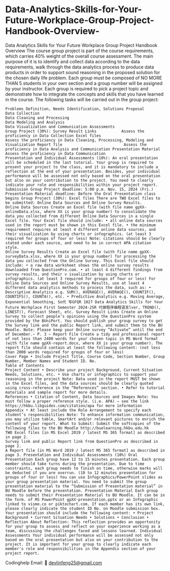 # Data-Analytics-Skills-for-Your-Future-Workplace-Group-Project-Handbook-Overview-
Data Analytics Skills for Your Future Workplace Group Project Handbook Overview 
 The course group project is part of the course requirements, which carries 40% weight of the overall course assessment. The main purpose of it is to identify and collect data according to the data requirements, walk through the data analytics process to produce data products in order to support sound reasoning in the proposed solution for the chosen daily life problem. Each group must be composed of NO MORE THAN 5 students in your own section and a group number will be assigned by your instructor. Each group is required to pick a project topic and demonstrate how to integrate the concepts and skills that you have learned in the course. The following tasks will be carried out in the group project:

    Problems Definition, Needs Identification, Solutions Proposal
    Data Collection
    Data Cleaning and Processing
    Data Modeling and Analysis
    Data Visualization and Communication Assessments
    Group Project (30%): Survey Result Links           Assess the proficiency in Data Collection Excel files                           Assess the proficiency in Data Cleaning, Processing, Modeling and Visualization Report file                           Assess the proficiency in Data Analysis and Communication Presentation Material            Assess the proficiency in Data Communication
    Presentation and Individual Assessments (10%): An oral presentation will be scheduled in the last tutorial. Your group is required to present your project to the class, and it is mandatory to include a reflection at the end of your presentation. Besides, your individual performance will be assessed not only based on the oral presentation but also on your contribution to the project. You need to clearly indicate your role and responsibilities within your project report. Submission Group Project deadline: 5:00 p.m. Nov. 15, 2024 (Fri.) Presentation Material deadline: Before the Oral Presentation class begins Group Project (30%): Excel files There are TWO Excel files to be submitted: Online Data Sources and Online Survey Results.
    Online Data Sources Create an Excel file (with file name gpXX-onlineData.xlsx, where XX is your group number) to consolidate the data you collected from different Online Data Sources in a single Excel file. Your Excel file should include: • all online data sources used in the report must be shown in this Excel file. • the minimum requirement requires at least 4 different online data sources, and their visualization by using charts or infographics. (at least 3 required for groups of four or less) Note: citations should be clearly stated under each source, and need to be in correct APA citation style.
    Online Survey Results Create an Excel file (with file name gpXX-surveyData.xlsx, where XX is your group number) for processing the data you collected from the Online Survey. This Excel file should include: • a raw data worksheet shows the online survey results downloaded from QuestionPro.com. • at least 4 different findings from survey results, and their v isualization by using charts or infographics. (at least 3 required for groups of four or less) For Online Data Sources and Online Survey Results, use at least 4 different data analytics methods to process the data, such as: • Descriptive Analytics e.g. SUM(), AVERAGE(), AVERAGE(), COUNTIF(), COUNTIFS(), COUNTA(), etc. • Predictive Analytics e.g. Moving Average, Exponential Smoothing, So代 写GFQR 1027 Data Analytics Skills for Your Future Workplace First Semester 2024-25R 代做程序编程语言lver, TREND(), LINEST(), Forecast Sheet, etc. Survey Result Links Create an Online Survey to collect people’s opinions using the QuestionPro system provided by the BUniPort. You should publish your group survey to get the Survey link and the public Report link, and submit them to the BU Moodle. Note: Please keep your Online survey “Activate” until the end of December.~ P. 3 ~ Report File Create a tidy and professional report of not less than 2400 words for your chosen topic in MS Word format (with file name gpXX-report.docx, where XX is your group number). The report file should contain at least the following content: (not less than 2000 words required for groups of four or less)
    Cover Page • Include Project Title, Course Code, Section Number, Group Number, Member Names and Student ID. No.
    Table of Contents
    Project Content • Describe your project Background, Current Situation Needs, Solutions, etc. • Use charts or infographics to support your reasoning in the project Note: Data used in the report MUST be shown in the Excel files, and the data sources should be clearly quoted using cross-reference in the “References” section. • Refer to tutorial materials and sample report for more details.
    References • Citation of Content, Data Sources and Images Note: You must follow a proper reference style. (i.e. APA) – see the link https://hkbu.libguides.com/citation/apa for more information
    Appendix • At least include the Role Arrangement to specify each student’s responsibilities Note: To enhance information communication, you may utilize table, SmartArt and/or relevant pictures to enrich the content of your report. What to Submit: Submit the softcopies of the following files to the BU Moodle http://buelearning.hkbu.edu.hk
    TWO Excel files [in MS Excel 2019 / latest MS 365 format] as described in page 2.
    Survey link and public Report link from QuestionPro as described in page 2.
    A Report file [in MS Word 2019 / latest MS 365 format] as described in page 3. Presentation and Individual Assessments (10%) Oral Presentation Each group have 12 to 15 minutes presentation. Each group member should take turns during the presentation. Due to time constraints, each group needs to finish on time, otherwise marks will be deducted if you are overrun. (10 to 12 minutes presentation for groups of four or less) You can use Infographics/PowerPoint slides as your group presentation material. You need to submit the group presentation material to the “Submission of Presentation material” in BU Moodle before the presentation. Presentation Material Each group needs to submit their Presentation Material to BU Moodle. It can be in the form. of MS PowerPoint gpXX-presentation.pptx or an Infographic linked to visme.co or piktochart.com. If each member has its own link, please clearly indicate the student ID No. on Moodle submission box. Your presentation should include the following content: • Project Background • Current Situation Needs • Solutions • Conclusion • Reflection About Reflection: This reflection provides an opportunity for your group to assess and reflect on your experience working as a team, discussing the challenges faced and lessons learned. Individual Assessments Your individual performance will be assessed not only based on the oral presentation but also on your contribution to the project. It is important for your group to clearly indicate each member's role and responsibilities in the Appendix section of your project report.

Codinghelp Email:  📧 devlinfeng25@gmail.com
